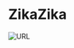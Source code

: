 # ZikaZika
![URL](https://external-content.duckduckgo.com/iu/?u=https%3A%2F%2Fwww.domainnamesanity.com%2Fblog%2Fwp-content%2Fuploads%2F2020%2F04%2F405-not-allowed-error-768x246.jpg&f=1&nofb=1&ipt=3f7c91bedb393a686bcb8a35b760f2f649ec2d35a3881c0fb23ce2bf67fa9349&ipo=images)
